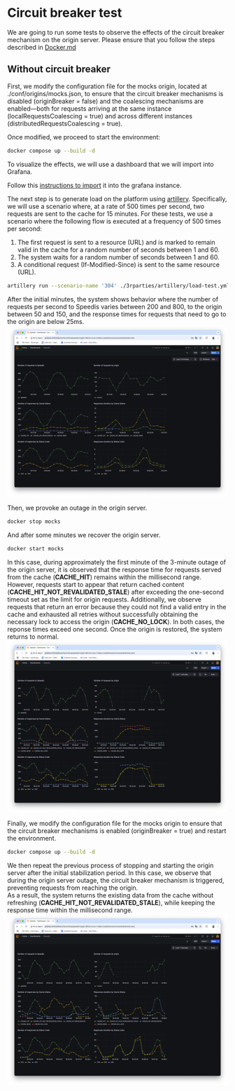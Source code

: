 # Circuit breaker test
We are going to run some tests to observe the effects of the circuit breaker mechanism on the origin server.
Please ensure that you follow the steps described in [Docker.md](./Docker.md)
## Without circuit breaker
First, we modify the configuration file for the mocks origin, located at ./conf/origins/mocks.json, to ensure that the circuit breaker mechanisms is disabled (originBreaker = false) and the coalescing mechanisms are enabled—both for requests arriving at the same instance (localRequestsCoalescing = true) and across different instances (distributedRequestsCoalescing = true).

Once modified, we proceed to start the environment:
```sh
docker compose up --build -d
```
To visualize the effects, we will use a dashboard that we will import into Grafana.

Follow this [instructions to import](./3rparties/grafana.md) it into the grafana instance.

The next step is to generate load on the platform using [artillery](https://www.artillery.io/).
Specifically, we will use a scenario where, at a rate of 500 times per second, two requests are sent to the cache for 15 minutes.
For these tests, we use a scenario where the following flow is executed at a frequency of 500 times per second:
1. The first request is sent to a resource (URL) and is marked to remain valid in the cache for a random number of seconds between 1 and 60.
2. The system waits for a random number of seconds between 1 and 60.
3. A conditional request (If-Modified-Since) is sent to the same resource (URL).
```sh
artillery run --scenario-name '304' ./3rparties/artillery/load-test.yml

```
After the initial minutes, the system shows behavior where the number of requests per second to Speedis varies between 200 and 800, to the origin between 50 and 150, and the response times for requests that need to go to the origin are below 25ms.
<img src="./img/before_cb.png" />

Then, we provoke an outage in the origin server.
```sh
docker stop mocks
```
And after some minutes we recover the origin server.
```sh
docker start mocks
```
In this case, during approximately the first minute of the 3-minute outage of the origin server, it is observed that the response time for requests served from the cache (**CACHE_HIT**) remains within the millisecond range.
However, requests start to appear that return cached content (**CACHE_HIT_NOT_REVALIDATED_STALE**) after exceeding the one-second timeout set as the limit for origin requests.
Additionally, we observe requests that return an error because they could not find a valid entry in the cache and exhausted all retries without successfully obtaining the necessary lock to access the origin (**CACHE_NO_LOCK**).
In both cases, the reponse times exceed one second.
Once the origin is restored, the system returns to normal.  
<img src="./img/after_without_cb.png" />

Finally, we modify the configuration file for the mocks origin to ensure that the circuit breaker mechanisms is enabled (originBreaker = true) and restart the environment.
```sh
docker compose up --build -d
```
We then repeat the previous process of stopping and starting the origin server after the initial stabilization period.
In this case, we observe that during the origin server outage, the circuit breaker mechanism is triggered, preventing requests from reaching the origin.  
As a result, the system returns the existing data from the cache without refreshing (**CACHE_HIT_NOT_REVALIDATED_STALE**), while keeping the response time within the millisecond range.  
<img src="./img/after_with_cb.png" />





